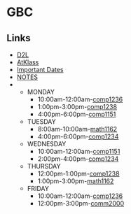 # GBC
## Links
- [D2L](https://learn.georgebrown.ca)
- [AtKlass](https://app.atklass.com)
- [Important Dates](https://www.georgebrown.ca/current-students/important-dates?term=27246&category=131)
- [NOTES](comp1238.md)
- * MONDAY
    - 10:00am-12:00am-[comp1236](https://learn.georgebrown.ca/d2l/home/416378)
    - 1:00pm-3:00pm-[comp1238](https://learn.georgebrown.ca/d2l/home/412494)
    - 4:00pm-6:00pm-[comp1151](https://learn.georgebrown.ca/d2l/home/408347)
  * TUESDAY
    - 8:00am-10:00am-[math1162](https://learn.georgebrown.ca/d2l/home/400008)
    - 4:00pm-6:00pm-[comp1234](https://learn.georgebrown.ca/d2l/home/416183)
  * WEDNESDAY
    - 10:00am-12:00am-[comp1151](https://learn.georgebrown.ca/d2l/home/408347)
    - 2:00pm-4:00pm-[comp1234](https://learn.georgebrown.ca/d2l/home/416183)
  * THURSDAY
    - 12:00pm-1:00pm-[comp1238](https://learn.georgebrown.ca/d2l/home/412494)
    - 1:00pm-3:00pm-[math1162](https://learn.georgebrown.ca/d2l/home/400008)
  * FRIDAY
    - 10:00am-12:00am-[comp1236](https://learn.georgebrown.ca/d2l/home/416378)
    - 12:00pm-3:00pm-[comm2000](https://learn.georgebrown.ca/d2l/home/395473)
